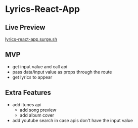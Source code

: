 # Lyrics-React-App
## Live Preview
[lyrics-react-app.surge.sh](http://lyrics-react-app.surge.sh)
## MVP
* get input value and call api
* pass data/input value as props through the route
* get lyrics to appear

## Extra Features
* add itunes api
  * add song preview
  * add album cover
* add youtube search in case apis don't have the input value
